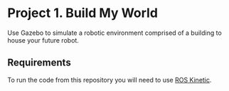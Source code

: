 # Project 1. Build My World
Use Gazebo to simulate a robotic environment comprised of a building to house your future robot. 

## Requirements
To run the code from this repository you will need to use [ROS Kinetic](http://wiki.ros.org/kinetic).
